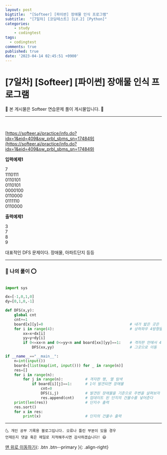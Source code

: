 ```yaml
---
layout: post
bigtitle:  "[Softeer] [파이썬] 장애물 인식 프로그램"
subtitle:  "[7일차] [코딩테스트] [LV.2] [Python]"
categories:
    - study
    - codingtest
tags:
  - codingtest
comments: true
published: true
date: '2023-04-14 02:45:51 +0900'
---
```



# [7일차] [Softeer] [파이썬] 장애물 인식 프로그램

🎀 본 게시물은 Softeer 연습문제 풀이 게시물입니다. 🎀 

---
<br>

[https://softeer.ai/practice/info.do?idx=1&eid=409&sw_prbl_sbms_sn=174849](https://softeer.ai/practice/info.do?idx=1&eid=409&sw_prbl_sbms_sn=174849)


__입력예제1__

7               <br>
1110111         <br>
0110101         <br>
0110101         <br>
0000100         <br>
0110000         <br>
0111110         <br>
0110000         <br>

__출력예제1__

3            <br>
7            <br>
8            <br>
9            <br>

대표적인 DFS 문제이다. 
장애물, 아파트단지 등등 

---

### 🚀 나의 풀이 ⭕

```python

import sys

dx=[-1,0,1,0]
dy=[0,1,0,-1]

def DFS(x,y):
    global cnt
    cnt+=1
    board[x][y]=0                                       # 내가 밟은 곳은 다시 확인 안할 거니 0으로 만들고
    for i in range(4):                                  # 상하좌우 4방향을을 살핀다
        xx=x+dx[i]
        yy=y+dy[i]
        if 0<=xx<n and 0<=yy<n and board[xx][yy]==1:    # 격자판 안에서 4방향중 1인곳이 있는것을 확인하면
            DFS(xx,yy)                                  # 그곳으로 이동

if __name__=="__main__":
    n=int(input())  
    board=[list(map(int, input())) for _ in range(n)]
    res=[]
    for i in range(n):
        for j in range(n):          # 격자판 행, 열 탐색
            if board[i][j]==1:      # 1이 발견되면 장애물
                cnt=0
                DFS(i,j)            # 발견된 장애물을 기준으로 주변을 살펴보자
                res.append(cnt)     # 업데이트 된 단지의 건물수를 넣어준다
    print(len(res))                 # 단지수 출력
    res.sort()
    for x in res:
        print(x)                    # 단지의 건물수 출력


```


***
    🌜 개인 공부 기록용 블로그입니다. 오류나 틀린 부분이 있을 경우 
    언제든지 댓글 혹은 메일로 지적해주시면 감사하겠습니다! 😄

[맨 위로 이동하기](#){: .btn .btn--primary }{: .align-right}